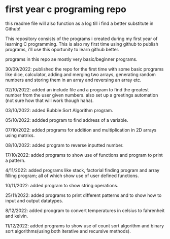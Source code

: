 # first year c programing repo

this readme file will also function as a log till i find a better substitute in Github!

 This repository consists of the programs i created during my first year of learning C programming.
 This is also my first time using github to publish programs, i'll use this oportunity to learn github better.

 programs in this repo ae mostly very basic/beginner programs.

 30/09/2022: published the repo for the first time with some basic programs like dice, calculator, adding and merging two arrays, generating random numbers and storing them in an array and reversing an array etc.
 
 02/10/2022: added an include file and a program to find the greatest number from the user given numbers. also set up a greetings automation (not sure how that will work though haha).

03/10/2022: added Bubble Sort Algorithm program.

05/10/2022: addded program to find address of a variable.

07/10/2022: added programs for addition and multiplication in 2D arrays using matrixs.

08/10/2022: added program to reverse inputted number.

17/10/2022: added programs to show use of functions and program to print a pattern.

4/11/2022: added programs like stack, factorial finding program and array filling program; all of which show use of user defined functions.

10/11/2022: added program to show string operations.

25/11/2022: added programs to print different patterns and to show how to input and output datatypes.

8/12/2022: added proogram to convert temperatures in celsius to fahrenheit and kelvin.

11/12/2022: added programs to show use of count sort algorithm and binary sort algorithms(using both iterative and recursive methods).
